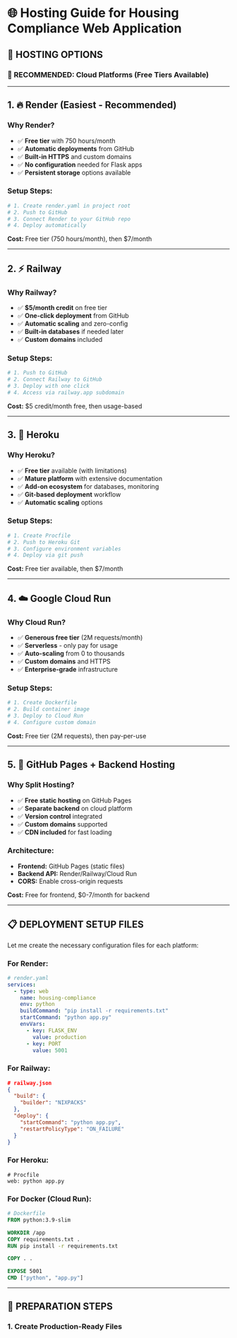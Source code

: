 # 🌐 Hosting Guide for Housing Compliance Web Application

## 🎯 **HOSTING OPTIONS**

### **🚀 RECOMMENDED: Cloud Platforms (Free Tiers Available)**

---

## 1. **🔥 Render (Easiest - Recommended)**

### **Why Render?**
- ✅ **Free tier** with 750 hours/month
- ✅ **Automatic deployments** from GitHub
- ✅ **Built-in HTTPS** and custom domains
- ✅ **No configuration** needed for Flask apps
- ✅ **Persistent storage** options available

### **Setup Steps:**
```bash
# 1. Create render.yaml in project root
# 2. Push to GitHub
# 3. Connect Render to your GitHub repo
# 4. Deploy automatically
```

**Cost:** Free tier (750 hours/month), then $7/month

---

## 2. **⚡ Railway**

### **Why Railway?**
- ✅ **$5/month credit** on free tier
- ✅ **One-click deployment** from GitHub
- ✅ **Automatic scaling** and zero-config
- ✅ **Built-in databases** if needed later
- ✅ **Custom domains** included

### **Setup Steps:**
```bash
# 1. Push to GitHub
# 2. Connect Railway to GitHub
# 3. Deploy with one click
# 4. Access via railway.app subdomain
```

**Cost:** $5 credit/month free, then usage-based

---

## 3. **🌊 Heroku**

### **Why Heroku?**
- ✅ **Free tier** available (with limitations)
- ✅ **Mature platform** with extensive documentation
- ✅ **Add-on ecosystem** for databases, monitoring
- ✅ **Git-based deployment** workflow
- ✅ **Automatic scaling** options

### **Setup Steps:**
```bash
# 1. Create Procfile
# 2. Push to Heroku Git
# 3. Configure environment variables
# 4. Deploy via git push
```

**Cost:** Free tier available, then $7/month

---

## 4. **☁️ Google Cloud Run**

### **Why Cloud Run?**
- ✅ **Generous free tier** (2M requests/month)
- ✅ **Serverless** - only pay for usage
- ✅ **Auto-scaling** from 0 to thousands
- ✅ **Custom domains** and HTTPS
- ✅ **Enterprise-grade** infrastructure

### **Setup Steps:**
```bash
# 1. Create Dockerfile
# 2. Build container image
# 3. Deploy to Cloud Run
# 4. Configure custom domain
```

**Cost:** Free tier (2M requests), then pay-per-use

---

## 5. **🐙 GitHub Pages + Backend Hosting**

### **Why Split Hosting?**
- ✅ **Free static hosting** on GitHub Pages
- ✅ **Separate backend** on cloud platform
- ✅ **Version control** integrated
- ✅ **Custom domains** supported
- ✅ **CDN included** for fast loading

### **Architecture:**
- **Frontend:** GitHub Pages (static files)
- **Backend API:** Render/Railway/Cloud Run
- **CORS:** Enable cross-origin requests

**Cost:** Free for frontend, $0-7/month for backend

---

## 📋 **DEPLOYMENT SETUP FILES**

Let me create the necessary configuration files for each platform:

### **For Render:**
```yaml
# render.yaml
services:
  - type: web
    name: housing-compliance
    env: python
    buildCommand: "pip install -r requirements.txt"
    startCommand: "python app.py"
    envVars:
      - key: FLASK_ENV
        value: production
      - key: PORT
        value: 5001
```

### **For Railway:**
```json
# railway.json
{
  "build": {
    "builder": "NIXPACKS"
  },
  "deploy": {
    "startCommand": "python app.py",
    "restartPolicyType": "ON_FAILURE"
  }
}
```

### **For Heroku:**
```
# Procfile
web: python app.py
```

### **For Docker (Cloud Run):**
```dockerfile
# Dockerfile
FROM python:3.9-slim

WORKDIR /app
COPY requirements.txt .
RUN pip install -r requirements.txt

COPY . .

EXPOSE 5001
CMD ["python", "app.py"]
```

---

## 🔧 **PREPARATION STEPS**

### **1. Create Production-Ready Files**
